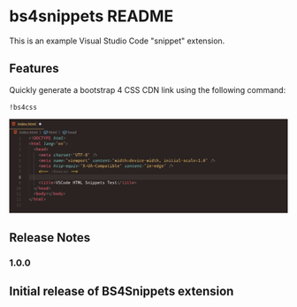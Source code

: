 # bs4snippets README

This is an example Visual Studio Code "snippet" extension.

## Features

Quickly generate a bootstrap 4 CSS CDN link using the following command:

```
!bs4css
```

![feature X](demo/snippet-demo.gif)

## Release Notes

### 1.0.0

## Initial release of BS4Snippets extension

